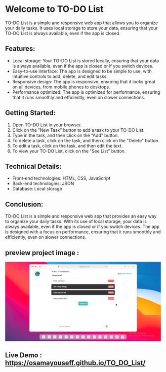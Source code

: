 # Welcome to TO-DO List

TO-DO List is a simple and responsive web app that allows you to organize your daily tasks. It uses local storage to store your data, ensuring that your TO-DO List is always available, even if the app is closed.

## Features:

- Local storage: Your TO-DO List is stored locally, ensuring that your data is always available, even if the app is closed or if you switch devices.
- Easy-to-use interface: The app is designed to be simple to use, with intuitive controls to add, delete, and edit tasks.
- Responsive design: The app is responsive, ensuring that it looks great on all devices, from mobile phones to desktops.
- Performance optimized: The app is optimized for performance, ensuring that it runs smoothly and efficiently, even on slower connections.

## Getting Started:

1. Open TO-DO List in your browser.
2. Click on the "New Task" button to add a task to your TO-DO List.
3. Type in the task, and then click on the "Add" button.
4. To delete a task, click on the task, and then click on the "Delete" button.
5. To edit a task, click on the task, and then edit the text.
6. To view your TO-DO List, click on the "See List" button.

## Technical Details:

- Front-end technologies: HTML, CSS, JavaScript
- Back-end technologies: JSON
- Database: Local storage

## Conclusion:

TO-DO List is a simple and responsive web app that provides an easy way to organize your daily tasks. With its use of local storage, your data is always available, even if the app is closed or if you switch devices. The app is designed with a focus on performance, ensuring that it runs smoothly and efficiently, even on slower connections.

## preview project image :

![Example Image](./images/to-do.png)

## Live Demo : https://osamayouseff.github.io/TO_DO_List/
